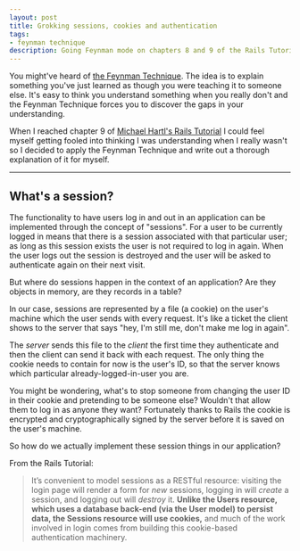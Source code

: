 ```yaml
---
layout: post
title: Grokking sessions, cookies and authentication
tags:
- feynman technique
description: Going Feynman mode on chapters 8 and 9 of the Rails Tutorial.
---
```

You might've heard of [the Feynman Technique](https://mattyford.com/blog/2014/1/23/the-feynman-technique-model). The idea is to explain something you've just learned as though you were teaching it to someone else. It's easy to think you understand something when you really don't and the Feynman Technique forces you to discover the gaps in your understanding.

When I reached chapter 9 of [Michael Hartl's Rails Tutorial](https://www.learnenough.com/ruby-on-rails-6th-edition) I could feel myself getting fooled into thinking I was understanding when I really wasn't so I decided to apply the Feynman Technique and write out a thorough explanation of it for myself.

---

## What's a session?

The functionality to have users log in and out in an application can be implemented through the concept of "sessions". For a user to be currently logged in means that there is a session associated with that particular user; as long as this session exists the user is not required to log in again. When the user logs out the session is destroyed and the user will be asked to authenticate again on their next visit.

But where do sessions happen in the context of an application? Are they objects in memory, are they records in a table?  

In our case, sessions are represented by a file (a cookie) on the user's machine which the user sends with every request. It's like a ticket the client shows to the server that says "hey, I'm still me, don't make me log in again". 

The _server_ sends this file to the _client_ the first time they authenticate and then the client can send it back with each request. The only thing the cookie needs to contain for now is the user's ID, so that the server knows which particular already-logged-in-user you are.

You might be wondering, what's to stop someone from changing the user ID in their cookie and pretending to be someone else? Wouldn't that allow them to log in as anyone they want? Fortunately thanks to Rails the cookie is encrypted and cryptographically signed by the server before it is saved on the user's machine.  

So how do we actually implement these session things in our application?

From the Rails Tutorial:

>It’s convenient to model sessions as a RESTful resource: visiting the login page will render a form for _new_ sessions, logging in will _create_ a session, and logging out will _destroy_ it. __Unlike the Users resource, which uses a database back-end (via the User model) to persist data, the Sessions resource will use cookies,__ and much of the work involved in login comes from building this cookie-based authentication machinery.


